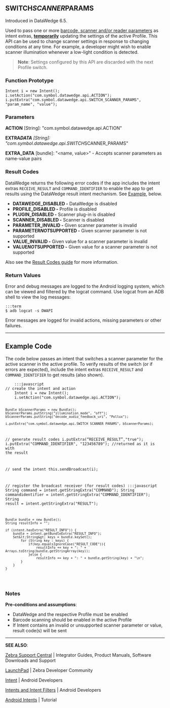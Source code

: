 <h2 id="switch_scanner_params">SWITCH<em>SCANNER</em>PARAMS</h2>
<p>Introduced in DataWedge 6.5. </p>
<p>Used to pass one or more <a href="../../input/barcode/#decoderselection">barcode, scanner and/or reader parameters</a> as intent extras, <strong><u>temporarily</u></strong> updating the settings of the active Profile. This API can be used to change scanner settings in response to changing conditions at any time. For example, a developer might wish to enable scanner illumination whenever a low-light condition is detected. </p>
<blockquote>
  <p><strong>Note</strong>: Settings configured by this API are discarded with the next Profile switch.</p>
</blockquote>
<h3 id="functionprototype">Function Prototype</h3>
<pre><code>Intent i = new Intent();
i.setAction("com.symbol.datawedge.api.ACTION");
i.putExtra("com.symbol.datawedge.api.SWITCH_SCANNER_PARAMS", "param_name", "value");
</code></pre>
<h3 id="parameters">Parameters</h3>
<p><strong>ACTION</strong> [String]: "com.symbol.datawedge.api.ACTION"</p>
<p><strong>EXTRA<em>DATA</strong> [String]: "com.symbol.datawedge.api.SWITCH</em>SCANNER_PARAMS"</p>
<p><strong>EXTRA_DATA</strong> [bundle]: "&lt;name, value&gt;" - Accepts scanner parameters as name-value pairs</p>
<h3 id="resultcodes">Result Codes</h3>
<p>DataWedge returns the following error codes if the app includes the intent extras <code>RECEIVE_RESULT</code> and <code>COMMAND_IDENTIFIER</code> to enable the app to get results using the DataWedge result intent mechanism. See <a href="#example">Example</a>, below. </p>
<ul>
<li><strong>DATAWEDGE_DISABLED -</strong> DataWedge is disabled</li>
<li><strong>PROFILE_DISABLED -</strong> Profile is disabled</li>
<li><strong>PLUGIN_DISABLED -</strong> Scanner plug-in is disabled</li>
<li><strong>SCANNER_DISABLED -</strong> Scanner is disabled</li>
<li><strong>PARAMETER_INVALID -</strong> Given scanner parameter is invalid</li>
<li><strong>PARAMETER<em>NOT</em>SUPPORTED -</strong> Given scanner parameter is not supported</li>
<li><strong>VALUE_INVALID -</strong> Given value for a scanner parameter is invalid</li>
<li><strong>VALUE<em>NOT</em>SUPPORTED -</strong> Given value for a scanner parameter is not supported</li>
</ul>
<p>Also see the <a href="../resultinfo">Result Codes guide</a> for more information.  </p>
<h3 id="returnvalues">Return Values</h3>
<p>Error and debug messages are logged to the Android logging system, which can be viewed and filtered by the logcat command. Use logcat from an ADB shell to view the log messages:</p>
<pre><code>:::term
$ adb logcat -s DWAPI
</code></pre>
<p>Error messages are logged for invalid actions, missing parameters or other failures.</p>
<hr />
<h2 id="examplecode">Example Code</h2>
<p>The code below passes an intent that switches a scanner parameter for the active scanner in the active profile. To verify results of the switch (or if errors are expected), include the intent extras <code>RECEIVE_RESULT</code> and <code>COMMAND_IDENTIFIER</code> to get results (also shown).</p>
<pre><code>    :::javascript
// create the intent and action
    Intent i = new Intent();
    i.setAction("com.symbol.datawedge.api.ACTION");

    Bundle bScannerParams = new Bundle();
    bScannerParams.putString("illumination_mode", "off");
    bScannerParams.putString("decode_audio_feedback_uri", "Pollux");

    i.putExtra("com.symbol.datawedge.api.SWITCH_SCANNER_PARAMS", bScannerParams);

// generate result codes
    i.putExtra(“RECEIVE_RESULT”,"true");
    i.putExtra("COMMAND_IDENTIFIER", "123456789"); //returned as it is with the result

// send the intent
    this.sendBroadcast(i);

// register the broadcast receiver (for result codes)
    :::javascript
    String command = intent.getStringExtra("COMMAND");
    String commandidentifier = intent.getStringExtra("COMMAND_IDENTIFIER");
    String result = intent.getStringExtra("RESULT");

    Bundle bundle = new Bundle();
    String resultInfo = "";

    if (intent.hasExtra("RESULT_INFO")) {
        bundle = intent.getBundleExtra("RESULT_INFO");
        Set&lt;String&gt; keys = bundle.keySet();
            for (String key : keys) {
                if(key.equalsIgnoreCase("RESULT_CODE")){
                    resultInfo += key + ": " + Arrays.toString(bundle.getStringArray(key));
                }else {
                    resultInfo += key + ": " + bundle.getString(key) + "\n";
            }
        }
    }
</code></pre>
<h3 id="notes">Notes</h3>
<p><strong>Pre-conditions and assumptions</strong>:</p>
<ul>
<li>DataWedge and the respective Profile must be enabled</li>
<li>Barcode scanning should be enabled in the active Profile</li>
<li>If Intent contains an invalid or unsupported scanner parameter or value, result code(s) will be sent</li>
</ul>
<hr />
<p><strong>SEE ALSO</strong>:</p>
<p><a href="https://www.zebra.com/us/en/support-downloads.html">Zebra Support Central</a> | Integrator Guides, Product Manuals, Software Downloads and Support</p>
<p><a href="https://developer.zebra.com/welcome">LaunchPad</a> | Zebra Developer Community</p>
<p><a href="https://developer.android.com/reference/android/content/Intent.html">Intent</a> | Android Developers</p>
<p><a href="http://developer.android.com/guide/components/intents-filters.html">Intents and Intent Filters</a> | Android Developers</p>
<p><a href="http://www.vogella.com/tutorials/AndroidIntent/article.html">Android Intents</a> | Tutorial</p>